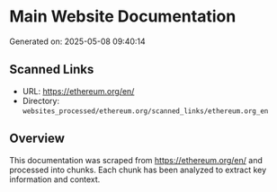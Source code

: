 # Main Website Documentation

Generated on: 2025-05-08 09:40:14

## Scanned Links
- URL: https://ethereum.org/en/
- Directory: `websites_processed/ethereum.org/scanned_links/ethereum.org_en`

## Overview

This documentation was scraped from https://ethereum.org/en/ and processed into chunks.
Each chunk has been analyzed to extract key information and context.

